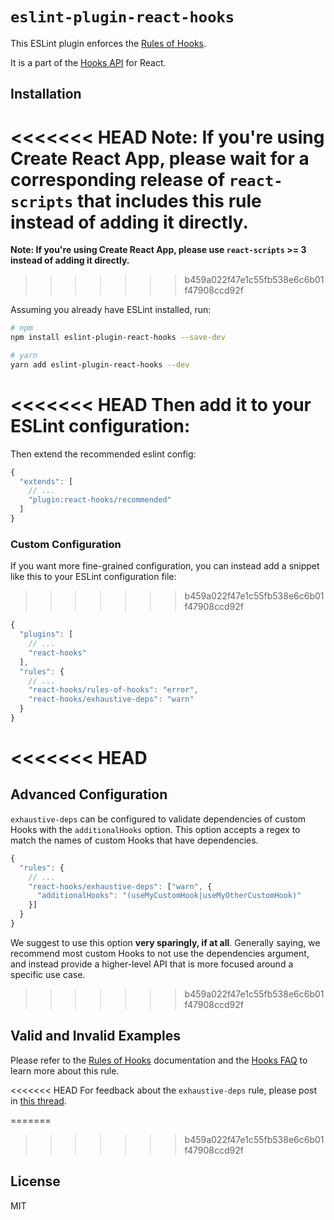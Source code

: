 # `eslint-plugin-react-hooks`

This ESLint plugin enforces the [Rules of Hooks](https://reactjs.org/docs/hooks-rules.html).

It is a part of the [Hooks API](https://reactjs.org/docs/hooks-intro.html) for React.

## Installation

<<<<<<< HEAD
**Note: If you're using Create React App, please wait for a corresponding release of `react-scripts` that includes this rule instead of adding it directly.**
=======
**Note: If you're using Create React App, please use `react-scripts` >= 3 instead of adding it directly.**
>>>>>>> b459a022f47e1c55fb538e6c6b01f47908ccd92f

Assuming you already have ESLint installed, run:

```sh
# npm
npm install eslint-plugin-react-hooks --save-dev

# yarn
yarn add eslint-plugin-react-hooks --dev
```

<<<<<<< HEAD
Then add it to your ESLint configuration:
=======
Then extend the recommended eslint config:

```js
{
  "extends": [
    // ...
    "plugin:react-hooks/recommended"
  ]
}
```

### Custom Configuration

If you want more fine-grained configuration, you can instead add a snippet like this to your ESLint configuration file:
>>>>>>> b459a022f47e1c55fb538e6c6b01f47908ccd92f

```js
{
  "plugins": [
    // ...
    "react-hooks"
  ],
  "rules": {
    // ...
    "react-hooks/rules-of-hooks": "error",
    "react-hooks/exhaustive-deps": "warn"
  }
}
```

<<<<<<< HEAD
=======

## Advanced Configuration

`exhaustive-deps` can be configured to validate dependencies of custom Hooks with the `additionalHooks` option.
This option accepts a regex to match the names of custom Hooks that have dependencies.

```js
{
  "rules": {
    // ...
    "react-hooks/exhaustive-deps": ["warn", {
      "additionalHooks": "(useMyCustomHook|useMyOtherCustomHook)"
    }]
  }
}
```

We suggest to use this option **very sparingly, if at all**. Generally saying, we recommend most custom Hooks to not use the dependencies argument, and instead provide a higher-level API that is more focused around a specific use case.

>>>>>>> b459a022f47e1c55fb538e6c6b01f47908ccd92f
## Valid and Invalid Examples

Please refer to the [Rules of Hooks](https://reactjs.org/docs/hooks-rules.html) documentation and the [Hooks FAQ](https://reactjs.org/docs/hooks-faq.html#what-exactly-do-the-lint-rules-enforce) to learn more about this rule.

<<<<<<< HEAD
For feedback about the `exhaustive-deps` rule, please post in [this thread](https://github.com/facebook/react/issues/14920).

=======
>>>>>>> b459a022f47e1c55fb538e6c6b01f47908ccd92f
## License

MIT
